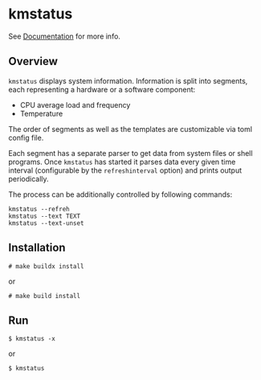 # kmstatus

See [Documentation](doc.md) for more info.

## Overview

`kmstatus` displays system information.
Information is split into segments, each representing a hardware or a software component:

* CPU average load and frequency
* Temperature

The order of segments as well as the templates are customizable via toml config file.

Each segment has a separate parser to get data from system files or shell programs.
Once `kmstatus` has started it parses data every given time interval (configurable by the `refreshinterval` option)
and prints output periodically.

The process can be additionally controlled by following commands:

    kmstatus --refreh
    kmstatus --text TEXT
    kmstatus --text-unset

## Installation

    # make buildx install

or

    # make build install

## Run

    $ kmstatus -x

or

    $ kmstatus

